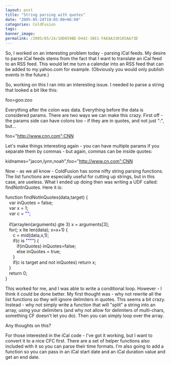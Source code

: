 ```yaml
---
layout: post
title: "String parsing with quotes"
date: "2005-05-24T19:05:00+06:00"
categories: ColdFusion 
tags: 
banner_image: 
permalink: /2005/05/24/10D059BE-D442-38E1-FAEAA330185AA73D
---
```


So, I worked on an interesting problem today - parsing iCal feeds. My desire to parse iCal feeds stems from the fact that I want to translate an iCal feed to an RSS feed. This would let me turn a calendar into an RSS feed that can be added to my.yahoo.com for example. (Obviously you would only publish events in the future.)

So, working on this I ran into an interesting issue. I needed to parse a string that looked a bit like this:

foo=goo:zoo

Everything after the colon was data. Everything before the data is considered params. There are two ways we can make this crazy. First off - the params side can have colons too - if they are in quotes, and not just ":", but...

foo="http://www.cnn.com":CNN

Let's make things interesting again - you can have multiple params if you separate them by commas - but again, commas can be inside quotes:

kidnames="jacon,lynn,noah",foo="http://www.cn.com":CNN

Now - as we all know - ColdFusion has some nifty string parsing functions. The list functions are especially useful for cutting up strings, but in this case, are useless. What I ended up doing then was writing a UDF called: findNotInQuotes. Here it is:

<div class="code">function findNotInQuotes(data,target) {<br>
&nbsp;&nbsp;&nbsp;var inQuotes = false;<br>
&nbsp;&nbsp;&nbsp;var x = 1;<br>
&nbsp;&nbsp;&nbsp;var c = <FONT COLOR=BLUE>""</FONT>;<br>
&nbsp;&nbsp;&nbsp;<br>
&nbsp;&nbsp;&nbsp;if(arraylen(arguments) gte 3) x = arguments[3];<br>
&nbsp;&nbsp;&nbsp;for(; x lte len(data); x=x+1) {<br>
&nbsp;&nbsp;&nbsp;&nbsp;&nbsp;&nbsp;c = mid(data,x,<FONT COLOR=BLUE>1</FONT>);<br>
&nbsp;&nbsp;&nbsp;&nbsp;&nbsp;&nbsp;if(c is <FONT COLOR=BLUE>""</FONT><FONT COLOR=BLUE>""</FONT>) {<br>
&nbsp;&nbsp;&nbsp;&nbsp;&nbsp;&nbsp;&nbsp;&nbsp;&nbsp;if(inQuotes) inQuotes=false;<br>
&nbsp;&nbsp;&nbsp;&nbsp;&nbsp;&nbsp;&nbsp;&nbsp;&nbsp;else inQuotes = true;<br>
&nbsp;&nbsp;&nbsp;&nbsp;&nbsp;&nbsp;}<br>
&nbsp;&nbsp;&nbsp;&nbsp;&nbsp;&nbsp;if(c is target and not inQuotes) return x;<br>
&nbsp;&nbsp;&nbsp;}<br>
&nbsp;&nbsp;&nbsp;return 0;<br>
}</div>

This worked for me, and I was able to write a conditional loop. However - I think it could be done better. My first thought was - why not rewrite all the list functions so they will ignore delimiters in quotes. This seems a bit crazy. Instead - why not simply write a function that will "split" a string into an array, using your delimiters (and why not allow for delimiters of multi-chars, something CF doesn't let you do). Then you can simply loop over the array.

Any thoughts on this?

For those interested in the iCal code - I've got it working, but I want to convert it to a nice CFC first. There are a set of helper functions also included with it so you can parse their time formats. I'm also going to add a function so you can pass in an iCal start date and an iCal duration value and get an end date.